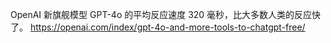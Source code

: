 <p>OpenAI 新旗舰模型 GPT-4o 的平均反应速度 320 毫秒，比大多数人类的反应快了。 <a href="https://openai.com/index/gpt-4o-and-more-tools-to-chatgpt-free/" target="_blank" rel="nofollow noopener" translate="no"><span class="invisible">https://</span><span class="ellipsis">openai.com/index/gpt-4o-and-mo</span><span class="invisible">re-tools-to-chatgpt-free/</span></a></p>